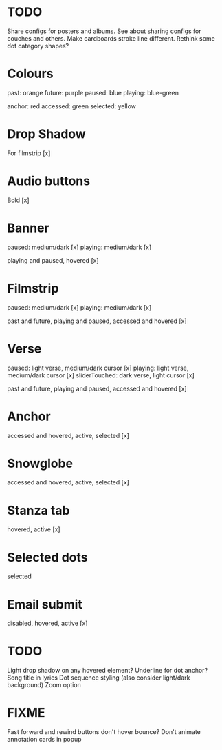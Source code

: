 # TODO
Share configs for posters and albums.
See about sharing configs for couches and others.
Make cardboards stroke line different.
Rethink some dot category shapes?

# Colours
past: orange
future: purple
paused: blue
playing: blue-green

anchor: red
accessed: green
selected: yellow

# Drop Shadow
For filmstrip [x]

# Audio buttons
Bold [x]

# Banner
paused: medium/dark [x]
playing: medium/dark [x]

playing and paused, hovered [x]

# Filmstrip
paused: medium/dark [x]
playing: medium/dark [x]

past and future, playing and paused, accessed and hovered [x]

# Verse
paused: light verse, medium/dark cursor [x]
playing: light verse, medium/dark cursor [x]
sliderTouched: dark verse, light cursor [x]

past and future, playing and paused, accessed and hovered [x]

# Anchor
accessed and hovered, active, selected [x]

# Snowglobe
accessed and hovered, active, selected [x]

# Stanza tab
hovered, active [x]

# Selected dots
selected

# Email submit
disabled, hovered, active [x]

# TODO
Light drop shadow on any hovered element?
Underline for dot anchor?
Song title in lyrics
Dot sequence styling (also consider light/dark background)
Zoom option

# FIXME
Fast forward and rewind buttons don't hover bounce?
Don't animate annotation cards in popup